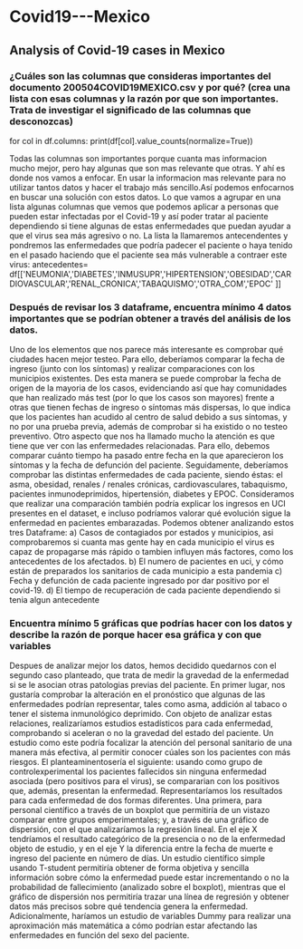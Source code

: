 # Covid19---Mexico
## Analysis of Covid-19 cases in Mexico

### ¿Cuáles son las columnas que consideras importantes del documento 200504COVID19MEXICO.csv y por qué? (crea una lista con esas columnas y la razón por que son importantes. Trata de investigar el significado de las columnas que desconozcas)

for col in df.columns:
    print(df[col].value_counts(normalize=True))
    
Todas las columnas son importantes porque cuanta mas informacion mucho mejor, pero hay algunas que son mas relevante que otras. Y ahí es donde nos vamos a enfocar. En usar la informacion mas relevante para no utilizar tantos datos y hacer el trabajo más sencillo.Así podemos enfocarnos en buscar una solución con estos datos.
Lo que vamos a agrupar en una lista algunas columnas que vemos que podemos aplicar a personas que pueden estar infectadas por el Covid-19 y así poder tratar al paciente dependiendo si tiene algunas de estas enfermedades que puedan ayudar a que el virus sea más agresivo o no.
La lista la llamaremos antecendentes y pondremos las enfermedades que podría padecer el paciente o haya tenido en el pasado haciendo que el paciente sea más vulnerable a contraer este virus: antecedentes= df[['NEUMONIA','DIABETES','INMUSUPR','HIPERTENSION','OBESIDAD','CARDIOVASCULAR','RENAL_CRONICA','TABAQUISMO','OTRA_COM','EPOC' ]]


### Después de revisar los 3 dataframe, encuentra mínimo 4 datos importantes que se podrían obtener a través del análisis de los datos.

Uno de los elementos que nos parece más interesante es comprobar qué ciudades hacen mejor testeo. Para ello, deberíamos comparar la fecha de ingreso (junto con los síntomas) y realizar comparaciones con los municipios existentes. Des esta manera se puede comprobar la fecha de origen de la mayoria de los casos, evidenciando así que hay comunidades que han realizado más test (por lo que los casos son mayores) frente a otras que tienen fechas de ingreso o síntomas más dispersas, lo que indica que los pacientes han acudido al centro de salud debido a sus síntomas, y no por una prueba previa, además de comprobar si ha existido o no testeo preventivo.
Otro aspecto que nos ha llamado mucho la atención es que tiene que ver con las enfermedades relacionadas. Para ello, debemos comparar cuánto tiempo ha pasado entre fecha en la que aparecieron los síntomas y la fecha de defunción del paciente. Seguidamente, deberíamos comprobar las distintas enfermedades de cada paciente, siendo éstas: el asma, obesidad, renales / renales crónicas, cardiovasculares, tabaquismo, pacientes inmunodeprimidos, hipertensión, diabetes y EPOC.
Consideramos que realizar una comparación también podría explicar los ingresos en UCI presentes en el dataset, e incluso podríamos valorar qué evolución sigue la enfermedad en pacientes embarazadas.
Podemos obtener analizando estos tres Dataframe:
a) Casos de contagiados por estados y municipios, asi comprobaremos si cuanta mas gente hay en cada municipio el virus es capaz de propagarse más rápido o tambien influyen más factores, como los antecedentes de los afectados.
b) El numero de pacientes en uci, y cómo están de preparados los sanitarios de cada municipio a esta pandemia
c) Fecha y defunción de cada paciente ingresado por dar positivo por el covid-19.
d) El tiempo de recuperación de cada paciente dependiendo si tenia algun antecedente 

### Encuentra mínimo 5 gráficas que podrías hacer con los datos y describe la razón de porque hacer esa gráfica y con que variables

Despues de analizar mejor los datos, hemos decidido quedarnos con el segundo caso planteado, que trata de medir la gravedad de la enfermedad si se le asocian otras patologias previas del paciente. En primer lugar, nos gustaría comprobar la alteración en el pronóstico que algunas de las enfermedades podrían representar, tales como asma, addición al tabaco o tener el sistema inmunológico deprimido. Con objeto de analizar estas relaciones, realizaríamos estudios estadísticos para cada enfermedad, comprobando si aceleran o no la gravedad del estado del paciente. Un estudio como este podría focalizar la atención del personal sanitario de una manera más efectiva, al permitir conocer cúales son los pacientes con más riesgos.
El planteaminentosería el siguiente: usando como grupo de controlexperimental los pacientes fallecidos sin ninguna enfermedad asociada (pero positivos para el virus), se compararian con los positivos que, además, presentan la enfermedad.
Representaríamos los resultados para cada enfermedad de dos formas diferentes. Una primera, para personal científico a través de un boxplot que permitiría de un vistazo comparar entre grupos emperimentales; y, a través de una gráfico de dispersión, con el que analizaríamos la regresión lineal. En el eje X tendríamos el resultado categórico de la presencia o no de la enfermedad objeto de estudio, y en el eje Y la diferencia entre la fecha de muerte e ingreso del paciente en número de días.
Un estudio científico simple usando T-student permitiría obtener de forma objetiva y sencilla información sobre cómo la enfermedad puede estar incrementando o no la probabilidad de fallecimiento (analizado sobre el boxplot), mientras que el gráfico de dispersión nos permitiría trazar una línea de regresión y obtener datos más precisos sobre qué tendencia genera la enfermedad.
Adicionalmente, haríamos un estudio de variables Dummy para realizar una aproximación más matemática a cómo podrían estar afectando las enfermedades en función del sexo del paciente.
